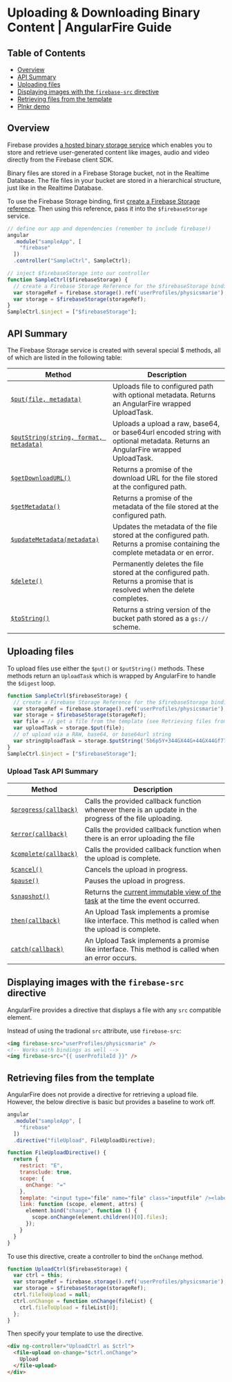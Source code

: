 # Uploading & Downloading Binary Content | AngularFire Guide

## Table of Contents

* [Overview](#overview)
* [API Summary](#api-summary)
* [Uploading files](#uploading-files)
* [Displaying images with the `firebase-src` directive](#displaying-images-with-the-firebase-src-directive)
* [Retrieving files from the template](retrieving-files-from-the-template)
* [Plnkr demo]()

## Overview

Firebase provides [a hosted binary storage service](https://firebase.google.com/docs/storage/)
which enables you to store and retrieve user-generated content like images, audio and
video directly from the Firebase client SDK.

Binary files are stored in a Firebase Storage bucket, not in the Realtime Database.
The file files in your bucket are stored in a hierarchical structure, just like
in the Realtime Database.

To use the Firebase Storage binding, first [create a Firebase Storage reference](https://firebase.google.com/docs/storage/web/create-reference).
Then using this reference, pass it into the `$firebaseStorage` service.

```js
// define our app and dependencies (remember to include firebase!)
angular
  .module("sampleApp", [
    "firebase"
  ])
  .controller("SampleCtrl", SampleCtrl);

// inject $firebaseStorage into our controller
function SampleCtrl($firebaseStorage) {
  // create a Firebase Storage Reference for the $firebaseStorage binding
  var storageRef = firebase.storage().ref('userProfiles/physicsmarie');
  var storage = $firebaseStorage(storageRef);
}
SampleCtrl.$inject = ["$firebaseStorage"];
```

## API Summary

The Firebase Storage service is created with several special $ methods, all of which are listed in the following table:

| Method  | Description |
| ------------- | ------------- |
| [`$put(file, metadata)`](/docs/reference.md#put) |	Uploads file to configured path with optional metadata. Returns an AngularFire wrapped UploadTask. |
| [`$putString(string, format, metadata)`](/docs/reference.md#putstring)	| Uploads a upload a raw, base64, or base64url encoded string with optional metadata. Returns an AngularFire wrapped UploadTask. |
| [`$getDownloadURL()`](/docs/reference.md#getdownloadurl) |	Returns a promise of the download URL for the file stored at the configured path. |
| [`$getMetadata()`](/docs/reference.md#getmetadata) | Returns a promise of the metadata of the file stored at the configured path. |
| [`$updateMetadata(metadata)`](/docs/reference.md#updatemetadata) | Updates the metadata of the file stored at the configured path. Returns a promise containing the complete metadata or en error. |
| [`$delete()`](/docs/reference.md#delete) | Permanently deletes the file stored at the configured path. Returns a promise that is resolved when the delete completes. |
| [`$toString()`](/docs/reference.md#tostring) | Returns a string version of the bucket path stored as a `gs://` scheme. |


## Uploading files
To upload files use either the `$put()` or `$putString()` methods. These methods
return an `UploadTask` which is wrapped by AngularFire to handle the `$digest` loop.

```js
function SampleCtrl($firebaseStorage) {
  // create a Firebase Storage Reference for the $firebaseStorage binding
  var storageRef = firebase.storage().ref('userProfiles/physicsmarie');
  var storage = $firebaseStorage(storageRef);
  var file = // get a file from the template (see Retrieving files from template section below)
  var uploadTask = storage.$put(file);
  // of upload via a RAW, base64, or base64url string
  var stringUploadTask = storage.$putString('5b6p5Y+344GX44G+44GX44Gf77yB44GK44KB44Gn44Go44GG77yB', 'base64');
}
SampleCtrl.$inject = ["$firebaseStorage"];
```

### Upload Task API Summary

| Method  | Description |
| ------------- | ------------- |
| [`$progress(callback)`](/docs/reference.md#uploadtask-progress) |	Calls the provided callback function whenever there is an update in the progress of the file uploading. |
| [`$error(callback)`](/docs/reference.md#uploadtask-error)	| Calls the provided callback function when there is an error uploading the file |
| [`$complete(callback)`](/docs/reference.md#uploadtask-complete) |	Calls the provided callback function when the upload is complete. |
| [`$cancel()`](/docs/reference.md#uploadtask-cancel) | Cancels the upload in progress. |
| [`$pause()`](/docs/reference.md#uploadtask-pause) | Pauses the upload in progress. |
| [`$snapshot()`](/docs/reference.md#uploadtask-$snapshot) | Returns the [current immutable view of the task](https://firebase.google.com/docs/storage/web/upload-files#monitor_upload_progress) at the time the event occurred. |
| [`then(callback)`](/docs/reference.md#uploadtask-then) | An Upload Task implements a promise like interface. This method is called when the upload is complete. |
| [`catch(callback)`](/docs/reference.md#uploadtask-then) | An Upload Task implements a promise like interface. This method is called when an error occurs. |

## Displaying images with the `firebase-src` directive
AngularFire provides a directive that displays a file with any `src` compatible element.

Instead of using the tradional `src` attribute, use `firebase-src`:

```html
<img firebase-src="userProfiles/physicsmarie" />
<!-- Works with bindings as well -->
<img firebase-src="{{ userProfileId }}" />
```

## Retrieving files from the template
AngularFire does not provide a directive for retrieving a upload file. However,
the below directive is basic but provides a baseline to work off.

```js
angular
  .module("sampleApp", [
    "firebase"
  ])
  .directive("fileUpload", FileUploadDirective);

function FileUploadDirective() {
  return {
    restrict: "E",
    transclude: true,
    scope: {
      onChange: "="
    },
    template: "<input type="file" name="file" class="inputfile" /><label><ng-transclude></ng-transclude></label>",
    link: function (scope, element, attrs) {
      element.bind("change", function () {
        scope.onChange(element.children()[0].files);
      });
    }
  }
}
```

To use this directive, create a controller to bind the `onChange` method.

```js
function UploadCtrl($firebaseStorage) {
  var ctrl = this;
  var storageRef = firebase.storage().ref('userProfiles/physicsmarie');
  var storage = $firebaseStorage(storageRef);
  ctrl.fileToUpload = null;
  ctrl.onChange = function onChange(fileList) {
    ctrl.fileToUpload = fileList[0];
  };
}
```

Then specify your template to use the directive.

```html
<div ng-controller="UploadCtrl as $ctrl">
  <file-upload on-change="$ctrl.onChange">
    Upload
  </file-upload>
</div>
```